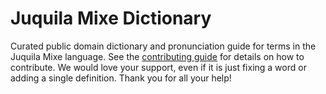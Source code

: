 
# Juquila Mixe Dictionary

Curated public domain dictionary and pronunciation guide for terms in the Juquila Mixe language. See the [contributing guide](https://github.com/drumworkteam/term/blob/make/.github/contributing.md) for details on how to contribute. We would love your support, even if it is just fixing a word or adding a single definition. Thank you for all your help!